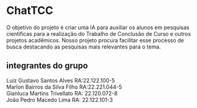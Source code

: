 # ChatTCC
O objetivo do projeto é criar uma IA para auxiliar os alunos em pesquisas cientificas para a realização do Trabalho de Conclusão de Curso e outros projetos acadêmicos. Nosso projeto procura facilitar esse processo de busca destacando as pesquisas mais relevantes para o tema.

## integrantes do grupo

Luiz Gustavo Santos Alves RA:22.122.100-5  
Marlon Bairros da Silva Filho RA:22.221.044-5  
Gianluca Martins Trivellato RA: 22.120.072-8  
João Pedro Macedo Lima RA: 22.122.101-3  
